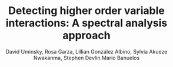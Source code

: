 ---
paperId: 11
author: David Uminsky, Rosa Garza, Lillian González Albino, Sylvia Akueze Nwakanma, Stephen Devlin.Mario Banuelos
publicationauthor: Uminsky, D. et al.
title: "Detecting higher order variable interactions: A spectral analysis approach"
pdf: Oral_David_Uminsky.pdf
slide: Slide_David_Uminsky.pdf
poster: --
alt: --
type: Oral & Poster
topic: Machine Learning Methods
link: https://research.latinxinai.org/papers/neurips/2018/pdf/Oral_David_Uminsky.pdf
conference: neurips
year: 2018
tags: neurips-2018-op
location: Montreal, Canada
---